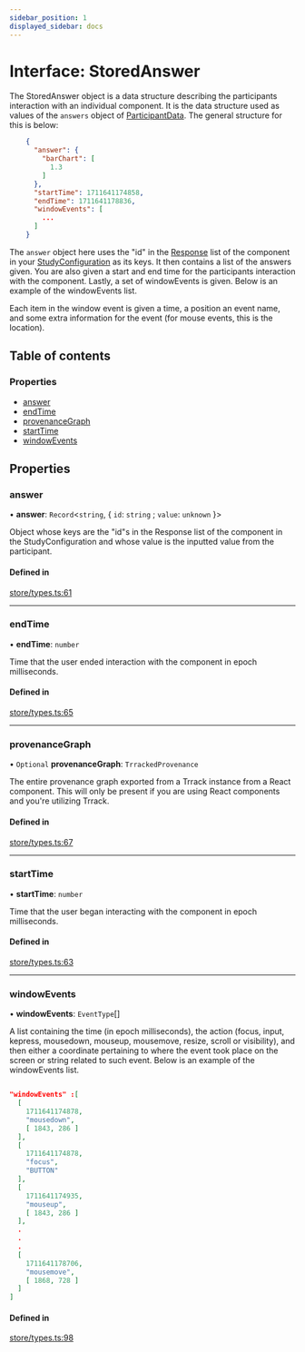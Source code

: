 ```yaml
---
sidebar_position: 1
displayed_sidebar: docs
---
```


# Interface: StoredAnswer

The StoredAnswer object is a data structure describing the participants interaction with an individual component. It is the data structure used as values of the `answers` object of [ParticipantData](/typedoc/interfaces/ParticipantData.html). The general structure for this is below:

```JSON
    {
      "answer": {
        "barChart": [
          1.3
        ]
      },
      "startTime": 1711641174858,
      "endTime": 1711641178836,
      "windowEvents": [
        ...
      ]
    }
```
The `answer` object here uses the "id" in the [Response](/typedoc/interfaces/BaseResponse.html) list of the component in your [StudyConfiguration](/typedoc/interfaces/StudyConfig.html) as its keys. It then contains a list of the answers given. You are also given a start and end time for the participants interaction with the component. Lastly, a set of windowEvents is given. Below is an example of the windowEvents list.

Each item in the window event is given a time, a position an event name, and some extra information for the event (for mouse events, this is the location).

## Table of contents

### Properties

- [answer](StoredAnswer.md#answer)
- [endTime](StoredAnswer.md#endtime)
- [provenanceGraph](StoredAnswer.md#provenancegraph)
- [startTime](StoredAnswer.md#starttime)
- [windowEvents](StoredAnswer.md#windowevents)

## Properties

### answer

• **answer**: `Record`\<`string`, \{ `id`: `string` ; `value`: `unknown`  }\>

Object whose keys are the "id"s in the Response list of the component in the StudyConfiguration and whose value is the inputted value from the participant.

#### Defined in

[store/types.ts:61](https://github.com/revisit-studies/study/blob/4b1bc13/src/store/types.ts#L61)

___

### endTime

• **endTime**: `number`

Time that the user ended interaction with the component in epoch milliseconds.

#### Defined in

[store/types.ts:65](https://github.com/revisit-studies/study/blob/4b1bc13/src/store/types.ts#L65)

___

### provenanceGraph

• `Optional` **provenanceGraph**: `TrrackedProvenance`

The entire provenance graph exported from a Trrack instance from a React component. This will only be present if you are using React components and you're utilizing Trrack.

#### Defined in

[store/types.ts:67](https://github.com/revisit-studies/study/blob/4b1bc13/src/store/types.ts#L67)

___

### startTime

• **startTime**: `number`

Time that the user began interacting with the component in epoch milliseconds.

#### Defined in

[store/types.ts:63](https://github.com/revisit-studies/study/blob/4b1bc13/src/store/types.ts#L63)

___

### windowEvents

• **windowEvents**: `EventType`[]

A list containing the time (in epoch milliseconds), the action (focus, input, kepress, mousedown, mouseup, mousemove, resize, scroll or visibility), and then either a coordinate pertaining to where the event took place on the screen or string related to such event. Below is an example of the windowEvents list.
```JSON

"windowEvents" :[
  [
    1711641174878,
    "mousedown",
    [ 1843, 286 ]
  ],
  [
    1711641174878,
    "focus",
    "BUTTON"
  ],
  [
    1711641174935,
    "mouseup",
    [ 1843, 286 ]
  ],
  .
  .
  .
  [
    1711641178706,
    "mousemove",
    [ 1868, 728 ]
  ]
]
```

#### Defined in

[store/types.ts:98](https://github.com/revisit-studies/study/blob/4b1bc13/src/store/types.ts#L98)
